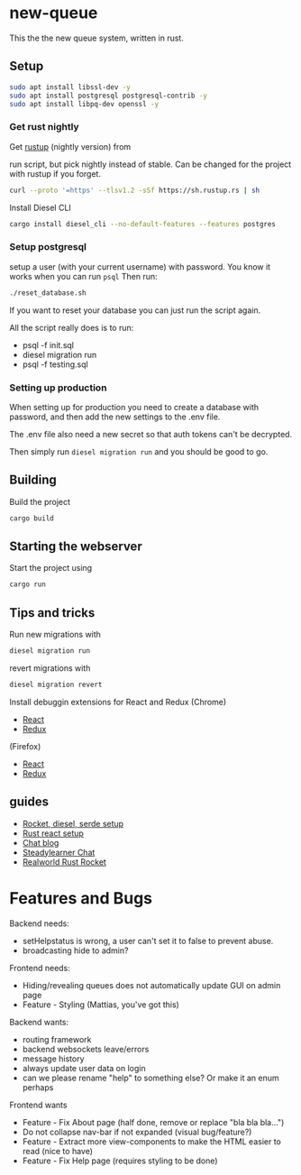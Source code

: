 # new-queue

This the the new queue system, written in rust.

## Setup
```bash
sudo apt install libssl-dev -y
sudo apt install postgresql postgresql-contrib -y
sudo apt install libpq-dev openssl -y
```

### Get rust nightly
Get [rustup](https://rustup.rs/) (nightly version) from

run script, but pick nightly instead of stable. Can be changed for the project with rustup if you forget.
```bash
curl --proto '=https' --tlsv1.2 -sSf https://sh.rustup.rs | sh
````

Install Diesel CLI
```bash
cargo install diesel_cli --no-default-features --features postgres
```

### Setup postgresql

setup a user (with your current username) with password. You know it works when you can run `psql` Then run:
```bash
./reset_database.sh
```
If you want to reset your database you can just run the script again.

All the script really does is to run:
* psql -f init.sql
* diesel migration run
* psql -f testing.sql

### Setting up production
When setting up for production you need to create a database with password, and then add the new settings to the .env file.

The .env file also need a new secret so that auth tokens can't be decrypted.

Then simply run ```diesel migration run``` and you should be good to go.

## Building
Build the project
```bash
cargo build
```

## Starting the webserver
Start the project using
```bash
cargo run
```

## Tips and tricks
Run new migrations with
```bash
diesel migration run
```

revert migrations with
```bash
diesel migration revert
```

Install debuggin extensions for React and Redux
(Chrome)
- [React](https://chrome.google.com/webstore/detail/react-developer-tools/fmkadmapgofadopljbjfkapdkoienihi)
- [Redux](https://chrome.google.com/webstore/detail/redux-devtools/lmhkpmbekcpmknklioeibfkpmmfibljd)

(Firefox)
- [React](https://addons.mozilla.org/en-US/firefox/addon/react-devtools/)
- [Redux](https://addons.mozilla.org/en-US/firefox/addon/reduxdevtools/)

## guides
* [Rocket, diesel, serde setup](https://lankydan.dev/2018/05/20/creating-a-rusty-rocket-fuelled-with-diesel)
* [Rust react setup](https://github.com/ghotiphud/rust-web-starter)
* [Chat blog](https://www.steadylearner.com/blog/read/How-to-start-Rust-Chat-App)
* [Steadylearner Chat](https://github.com/steadylearner/Chat)
* [Realworld Rust Rocket](https://github.com/TatriX/realworld-rust-rocket)

# Features and Bugs


Backend needs:
* setHelpstatus is wrong, a user can't set it to false to prevent abuse.
* broadcasting hide to admin?

Frontend needs:
* Hiding/revealing queues does not automatically update GUI on admin page
* Feature - Styling (Mattias, you've got this)

Backend wants:
* routing framework
* backend websockets leave/errors
* message history
* always update user data on login
* can we please rename "help" to something else? Or make it an enum perhaps

Frontend wants
* Feature - Fix About page (half done, remove or replace "bla bla bla...")
* Do not collapse nav-bar if not expanded (visual bug/feature?)
* Feature - Extract more view-components to make the HTML easier to read (nice to have)
* Feature - Fix Help page (requires styling to be done)

